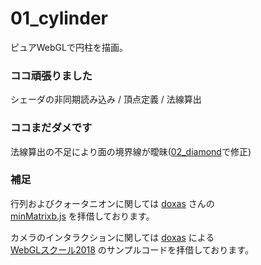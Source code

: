 01_cylinder
====

ピュアWebGLで円柱を描画。

### ココ頑張りました

シェーダの非同期読み込み / 頂点定義 / 法線算出

### ココまだダメです

法線算出の不足により面の境界線が曖昧([02_diamond](https://github.com/motttunn/motttunn.com/tree/master/portfolio/02_diamond)で修正)

### 補足

行列およびクォータニオンに関しては [doxas](https://twitter.com/h_doxas) さんの  
[minMatrixb.js](https://wgld.org/d/library/l002.html) を拝借しております。  

カメラのインタラクションに関しては [doxas](https://twitter.com/h_doxas) による  
[WebGLスクール2018](https://webgl.souhonzan.org/entry/?v=1180) のサンプルコードを拝借しております。
